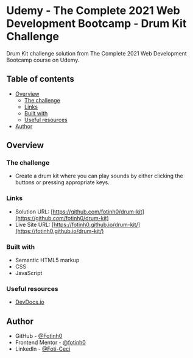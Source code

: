 # Udemy - The Complete 2021 Web Development Bootcamp - Drum Kit Challenge

Drum Kit challenge solution from The Complete 2021 Web Development Bootcamp course on Udemy.

## Table of contents

- [Overview](#overview)
  - [The challenge](#the-challenge)
  - [Links](#links)
  - [Built with](#built-with)
  - [Useful resources](#useful-resources)
- [Author](#author)

## Overview

### The challenge

- Create a drum kit where you can play sounds by either clicking the buttons or pressing appropriate keys. 

### Links

- Solution URL: [https://github.com/fotinh0/drum-kit](https://github.com/fotinh0/drum-kit)
- Live Site URL: [https://fotinh0.github.io/drum-kit/](https://fotinh0.github.io/drum-kit/)

### Built with

- Semantic HTML5 markup
- CSS 
- JavaScript

### Useful resources
- [DevDocs.io](https://devdocs.io/css/)

## Author

- GitHub - [@Fotinh0](https://github.com/fotinh0)
- Frontend Mentor - [@fotinh0](https://www.frontendmentor.io/profile/fotinh0)
- LinkedIn - [@Foti-Ceci](https://www.linkedin.com/in/foti-ceci/)
